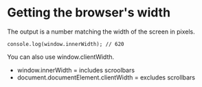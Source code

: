 # Getting the browser's width

The output is a number matching the width of the screen in pixels.

    console.log(window.innerWidth); // 620

You can also use window.clientWidth.

- window.innerWidth = includes scroolbars
- document.documentElement.clientWidth = excludes scrollbars